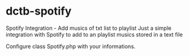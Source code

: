 # dctb-spotify
Spotify Integration - Add musics of txt list to playlist
Just a simple integration with Spotify to add to an playlist musics stored in a text file

Configure class Spotify.php with your informations.
